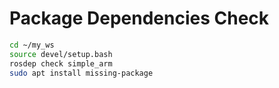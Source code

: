 # Package Dependencies Check
```bash
cd ~/my_ws
source devel/setup.bash
rosdep check simple_arm
sudo apt install missing-package
```